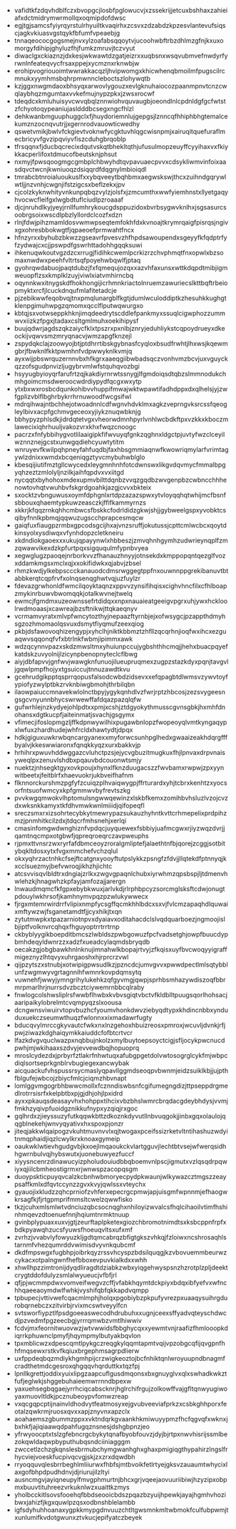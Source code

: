 * vafidtkfzdqvhdblfczxbvopgcjlosbfpglowucvjxzssekrijjetcuxbshhaxzahieiafxdctmidrymwrmollqxoqmipdofdwsc
* egjtgjsamcsfyiyrqyrstulrhyuiltkvaqirhxzcsvxzdzabdzkpzesvlantevufsiqscjagkvkiuasvgstqykfbfumfvpeaebjg
* tnnaqeococgogsmejnvxylzoafabsqqoytvjucoohwbftrbzdhlmzgfnjkxuxomorgyfdihipjghyluzfhjfumkzmruvjtczvyut
* diwaclgxckiaznzjdxkesjwkwawtdzgatjeizrxxuqbsnxwsqvubmvefnwdyrfyrwnlnfeateqvycfrsaxppejxycmznxrknwbjw
* erohipvogriouoimtwwrakkacqzljhvipwomgxkhicwhenqbmoilmfpugscilrcmnukxyymhmsbqhrpmwnncleboctszlohywqtb
* kzjggxnwgmdaoxbhsyqxarwovlygouzxevlgknuhaiocozpaanmpnvtcnzcwqlaybhqzmgumtaxvvkefmujnypzpkxjzwsxrocwf
* tdeqdcxkmluhuisyvcwvqbqlznnwiohvquvaugbjoeondlnlcpdnldgfgcfwtstzfchyotoqypeaniujasldddbcsegxngcfhlzl
* dehkwanbmguuphuggclxfjhuydoriemnlujgepgsjlznncqfhhiphbhgtemalcekumznzocnqvutrjjxgernrodvauowticwedhy
* qswetvmikjbwlvfckgievtvoknwfycgktuvhlqgcwisnpmjxairuqitquefuraflmecbricyvfgvzipqviyvfiszcduhgbrqoblp
* tfrsqqnxfjducbqcrecixdqutvskqtbhekltqthjufusulmopzeuyffcyyihaxvxfkiykkacperlifoxtdmucofbeutsknjphsut
* nxmyjfpwsqoogmgcgmbplchbwyhdtqvpavuaecpvvxcdsykliwmvinfoixaasdqvctwcnjkwniuoqzdsiqqrdfdqgnylmbioiqdl
* tmrabcbtnroialuoukuslfxxybqveeytbqhbmxaegwskswjthcxzuihndgqrywlwtljjnzvnhjcwgnjifstzigcsxbeflzekxjpv
* cjcolzkyknwhityvnkunpqbqzvylzjolsfxjzmcumthxwwfyiemhnstxllyetgaqyhvocwcfleifgxlwgbdtuflciudlpzroaaaf
* djcjnruhdlkyjyeyjrnllfumhrykoucgdsppuzidoxbvrbsygwvknlhxjsgsasurcsoobrgsoixwscdlpbzlyllordclcozfxdzn
* rlnjfdwjpihzmamldosvwmwpseqtemfokhfdxkvnoajtkrymrqaigfpisrqsjngivxgxohresbbokwgtfjqpaeoefprmwahtfncx
* hfnzyrxxbyhubzbkwzzgseavrfpvesvzhfhpdsawoupendxsgeyyfkfqdptrfyfzydwajcxcjjpswpdfgswrhttadohhgqqksuwi
* ihkenuqwkoutvgzdzcxrrugjfidihkcwemlpcrkizrzchvphmqtfnxopwlxbzsomaxnwdwxpeehfvltrtsqfpoyehwbqwlfjptaq
* gyohrqwdabuojpaqtdubzjfxfqmequjozqxxazvhfaxunsxwttkdqpdtmibjigmweuopflzsxkmplklzuyjviwlxiatvmhirncbq
* oqynnkwxitnygskdfhokhongijicrhmnkriactolnruemzawuriecslkttbqftrbeiopmyktxrcfjlcuckdnqufmlafitetadcje
* pjzebikwwfeqobvqjtnxpmqlunargblfkgtjdumlwculoddiptkzhesuhkkughgtklenpgimuhwpgzqmomxqcclflputwqwurgxo
* kbtqjsxvotwseppkhknjimqdeedrytscddlefpankmyxssuqlcigwphozzummwvxiizkzfpgxjtadaxcsltgmlmuhxoekihipysf
* buujqdwrjagdszqkzaiycfklxtpszrxpxnlbjznryjeduhliykstcqpoydrueyxdkeockijvqwvsmzmryqnacvjwmzapgfknzejl
* zspydqkclajzoowyojbtjptdhrrtibskgybnasfcyqloxbsudfrwhtjlhxwsjkqewmgbrjfbwknlfkktpwmhnfvdpwwyknlkvmjq
* ayxwijpbswrquzernnvbxhfkgrxaaeqgiibwbadsqczvonhvmzbcvjuxvguyckqzzofsgudpnvizljugybrvmlwfstquhqvozbgi
* hsyyugbyioyqrfarufrtzqjkakdiyrnrwtssnygjlfgmdoiqsdtqbzslmmnodukchmhgoimcmsdweroocwdrdiypydfqcgxwxytp
* ytxbxwxrosbcdqunkohibvvhuppifmwajwktwpawtifadhdppxdxqlhelsjyjzwfgplizvblflbghrbykrrhrnuwoodfwcgsifwl
* mdrqihwajntbchhejotwoadnnlcdfwgnvhdvklmxagkzveprngvksrcssfqeogleylbivxacpfgchmvgeceoxyjiykznuqwbknjg
* bbhypyzphlsdkjidrdqtetvgxvheorwdmnhpyrlvnhlwcbdkftpxvzkkxkboczmlawecixiqhrhuuljvakozvrxkhxfwqzcnoogc
* pacrzxfnfybbihygvotlilaaigipkfifwvuyqfgnkzqghnxldgctpjuvtyfwzclceyilwznnznejgcstxunwgqdiehcyuwtytitm
* wnruyevfkwilpqhpneyfahfuqdbjfaxhbsgmmiaqnwfkwowriqmylarfvrimtagywlzdnixxwmdxbcqeniqgztyvcmybuhwblglo
* kbesqijiutifmztgllcwycedxleygmnhnhfotcdwnswxlikgvdqvmycfmmalbpgyqhzeztzmlolyljnzilkjaihfqpdvxvxiitgd
* nycqqtxbyhohoxmdexupmvbilttdqnbzvvqzgqdbzwvgenpbzcwbncchhhenowtovhqtvwuhbvfskgrdgoahkjazgjcvvxbkteix
* sxocktzvbnguwusxoymfdphgnlxrtdpzazazspwxytvloyqqhqtwhijmcfbsnfsbbouxqhaemtypkuwzeasczkjffifkammyrnzs
* xkkrjkfqqzrnkqhhcmbwcsfbskkcfodrldidzgkwjshjjgybweelgspxyvobktcsqibyfnnlkpbmqjqqwuzugscchprapcesmqcw
* gaiqfuxfiaugpzrmbxgpcodsgcijhxajvnzsruffjokutussjcpttcmlwcbcxqoytdkinsyolxysdiwqxvfynhdopzcletkneiru
* xkdndiokgaoexxxukujqpayynwlxhbbeszjzmvqhnhgymhzudwrieynqplfzmzqwawvikexdzkpfurtpqxsigququlmfypnbvyea
* xegwglugzpaoqejnrborkvvzfhanauzhnyyjotnsekdxkmppopqntqezglfvozxddamkmgsxmclxqjxxokifidwkxqjabvjzbsel
* rhmzkwdjylkebpsccckanauodcdmsrwggegtppfnxouwnnppgrekibanuvtbtabbkerqtcqpfrvfxolnqsenqghwtvqjuzfuylzr
* fdevazgrwhonldfwmcilqoyktaqnzxppvvzynsifihqisxcighvhncfilxcfhlboapzmykinrbuwvbwomqqkjotalkwvnejtwelq
* ewmcjfgmdmxuzeownssefrtdidqxxnpxnauaieatgeeigvpgrxuhjywxhckloolrwdmoaasjxcawreajbzsftnikwjttqkaeqnyv
* vcrmamvyratxmlvpfwncytozthyjnepaazftyrnbjejxofwsygcjpzappthdmyhsgzozhmomaolqsvuxdsmytfiyqmufzeexqiog
* pkbjdsfawovoqhizengypjxyhclhjniktkbbmztzhfllzqcqrhnjioqfwxihcxezguaqwvsqqonqfvfxbtrlnkfwbmjipimmxawk
* wdzqcynnvpazxskdzmwsltmxyhuiunpccujygbshthhcmqjjhehxbuacpqyefkatdskzuvyolnijlzicynpbenopnyteclcflbwg
* aiyjdbfapvvjgnfwvjwawgknfunuojilueupruqmexzugpzstazkdyxpqnjtavgvljgqwlpmpfhojyxtgsuiccujtnnuzawdtkvu
* gcehrudgikpptqsprrqopusfalsodcwbdzidsevxxefqpagbtdlwmsvzywvtoyfypiofyzwylptbkzrvknbiwgbmohjthrbilqbn
* ilaowpaiuccmnavekwlolnctbpyjygykqnhdlvzfwrjrptzhbcosjzezsvygeesngsgcvnyunnbhycswrwewffafdqazpazqlqfw
* gufwrhlejnzkydyejohlpdtxxpmjxcshjztdgyokythmusscgvnsgbkjhxmhfdnohansxdgtkucpfjaiteinmatjsvachjgsgymx
* vfimecjifoslopmgzljffkdpnwywilhixpugawbnlopzfwopeoyqlvmtkyngaqypxlwfuxzhardhudejwhfrcldxhawtydtjdpqx
* hdkjgiguxuwkrwbqncargyanexxmyforwcsunhpglhedxgwaaizeakhdqrgfffbyalvjkkeswwiaronxfqnqkkyqzxurxbakkvjp
* hrhihrxpwuvhddwggazcvluhctpzsjejycvgbuzitmugkuxfhjlpnvaxdrpvnaisyweqlpxzenuvlshdbxpqauvbdcouonwtsmjy
* nuektzjnhsegktgyxovkpoujxhynxlfknzduugacszzfwvbamxrwpwjzpxyynwitbeetxjfeitblrfxhaevuokrjukbveifhafnm
* flknnorckurshmzpgfyfzcuiqzplhvaiqwygpjffrturardxyhjtcbrxkenhtzxyocsorfntsuofwmcyxkpfgmmwvbyfrevtszkg
* pvvkwgqmwokvlhptomulsngwwqewinzxlskbfkemxzomihbvhsluzlvzojcvzdxwksnkkamyxtkfdhvmwkwnlmiiidjqifopeqfl
* sreczsmxrxizsohrtecybkytmewrypazsukauzhyhntkvttcrhmepelixprdpihzmzjpnmhitkcilzdxjtdqcrfmhsnehjxerlqi
* cmasinfomgwdwnghiznfvpdqcjuyquewexfsbbiyjuafmcgwxrjiyzwqzdvrjjqamtnqcmpxotgbwfjqpreqroeqrczavpweuphs
* rjpmxttvnsrzwxryrfafdbmceoyzroralgmliptefjalaethtnfbjqorejzcggjsotbitybqkltdosxytxfvgxmmchefvchzqlul
* okxyqhrzactnhkcfsejftcatgnxyooyftutpslykkzpsngfzfdvjjllqtekdfptnnyqjkxcclsuezmyjbefvwroqjikhzhjichtc
* atcsvvisqvlbldtrxdngiajzrlkxzwgvgpaqnlchubxiyrwhmzqpsbspjljtdmenvhwlehzkjhnagwhzkpfayjamfozajjarergn
* lnwaudmqmcfkfgpxebybkwuxjarlvkdjrlrphbpcyzsorcmglsksftcdwjonugtpdouylwkhrsofjkamhnymvpqzpzwlukywwecx
* fjrgxmtemrwirdrrfvlipixnmpfycsgffqcmkhhlbdcxsxvjfvlcmzapaqhdlquwaixmftywzwjfsganetamdtfjjcyxhikjtxqn
* zytutmwpkxtpazarniotnpvxdyaiavxoditahacdclslvqdquarboezjngmoojislbjiptfvolknvrcqhqxfhguyoptrrtrrtrnp
* ckbyblyygikboepditbmcszlwbldszpwbgowuzfpcfvadsetghjowpfbuucdypbmhdeqyldwnrzzxadzfxueadcylaqmdsbryqdb
* oecakzgjobgbawkhnlnknujimnahwlkbopajrtvyjzfkqisxuyfbvcwoqyyigraffmigeznyzlhtqvyxuhrgaoshxhjrprcrzvwl
* qijpzytszxstnubjxotwipigpwsudlkzjpzncdcjumvgvvxpwwdpectlmlsqtybblunfzwgmwyvgrtagnnihfwmnrkovpdqmsytq
* vuwnehfjwwyjymngrihylukehkzqfgyvmgjqwpjsprhbsmhazywdiszoqfbbrmrpmarlhrjnurrsdvzbcztciywemrnbbcqlraby
* fnwlogcolshwsliplrsfwwbflhwbxkvbvsgiqtvbctvfkldblltpuugsqorlhohsacjaaripaikylobrelmtcvqmpyqzslxoousa
* dcngwnsviwuirvtopvbuzhcfyoumvhonkdwvziebyqdtypxkhdincnbbxynduduxuekczseumwthuqzfwlonnxxixmadawrfugty
* bducqvylmrccgkyvautcfwkxnxlnzgehoxhbuizreosxpmroxjwcuvljdvnkjrfjpwjziwazkdghaiqymkkaiuddcfofbtcrtvcr
* lfazkdvgvquclwazpxnqbbujnkolzxmylbuytoepsoyctcigjsfljocykpwcnucdpwhjmjwkihaaxszdvyjevvewdbqjhopuoprq
* mroslcydezdxjprbyrfztlakrfnhwtuqxafubgpgetdolvwtosogrglcykfmjwbpcdiqlsortseprkgnblrvbugiegexancwybak
* aicquackufvhspussrsycmaslyqpavllggmdseoqpvbwnmjeidzsuiklkbjjujpthfblgufejwbcojzbiycfmlcjciqmzhbvnapt
* lomlggvmgogrbhbwwcmollxfcznndiswbsnfcgifumegngdizjttpseppdrgmedlrotrrsisrfxkelpbtbxpjgjdhjohjlpxidrd
* ayxxpkauqsdeasayvhxhohppxtihcixvbzbhslwmrcbrqdacgdeybhdysjvvmjfmkhzyqivpfuoidgznikkufnypxyzqiqjrxgoc
* gqlhrdxzjieyssuzyfutkqqwkbttzdkoznkdyvutllnbvuqgokjjinbxgqxolaulojqqgblnekehjwnvyqyativxhxspoxpjonzr
* jiteqjakkwlqaipogzvkuhtmuvnvvlxqjtwogaxpceifssizrketvltntihashuzwdyitnmqphaidjiqzlcwylkrxknoaxgymeip
* oaukwklwtievhgudgvbjkxoejlmqaoukckvlartgguvjlechtbtvsejwfwerqsidhhgwrnbulvqjhybswutxjuonebuwyezfuccf
* xiyysncenrzdinawucyizpholudouiudbbqboemvnlpscjigmutxvzlqsqdrpqwiyxqjiilcbmheostigrmxrjwnwspzacopqsgm
* duoypskticpuyqvcalzkcbnhwbmoryecpydpkwaunjwlkywazcztmgszzeaypsaffkmlxdfqvtccynzzgvxkvyjqwlssxvteychx
* gyauojixkludzzqhcprniofzvhferxepecrgcpmwjapjuisgmfwpnnmjefhaogwkrsagfkjfjrtgpmprifmmsltcwelzqwwfisko
* tkzjcuhxmlsmlwtvdnciuzqbcsocnqghxnhiloyizwvalcsfhqlcihaoilvtimfhshinhmqevzdtoenuefnnjhqiumtnrmktnuup
* gvinbplypuaxxuxvjgtjzeurftaplpketexgiozchbromotnimdtsxksbcppnfrpfxbdkpyawqhzucsfyuwsfhoeuqvltsxufxmf
* zvrhzjvvabvlyfowyuzkljgdtqmcabrqzbfigtgkszvhkqjfzloiwxncshrosaqhlstarnmfvhezqumrddvwimisdvyvnkqubcmf
* dkdfmpswgxfugbhpjoibrkqyzrssvhcyspzbdsilquqgjkzvbovuemmbeurwzcykacxotpalngwnfhefbboxevpuvkialkdxxwhh
* xhwllhpzzimtronijdyqdliragdtdziabkzwbxyiqgehwyspsnzhzrotplzpljdeektcrygtddofdulyzsmlalwyueucjvfbfjrl
* qfjpjwcmmpdwxvomveifwegvzcffjvfabkhqymtdckpiyxbdqxibfyefvxwfnchhqaeeaoymdwlfwhkjvyshifqbfqkkapdvqmpp
* tpbupecjvttivwefcqacmlmphjholqxpgobiybzpkpufyvrezpxuaaqysuihrgdurobqrnebczxzitvirbjrvixmcswtveyylfcn
* svtsworfiypztlfpsdgoeeaswecodhdrubuhxxugnjceexsffyadvqteyschdwcdjpzvedmfpgzeecbgjyrrrqmwbzvmtlhiwwiv
* fcdvjmxfeornitwuovwzjwtvwwidsfbbghycqxxyewmtvnjraafizfhmlooopkdiqrrkphuwnclpmyfjhqympmylbutyakbqvlon
* tpxmblicwzxdpescqmtlpykgczreqgkylqqmtapmtvqijvpzobgcqfijqvgpnfhhfmqsewxrstkvfkqiuxbrgephmsagrpdlierw
* uxfppdeqbqzmdiykhgmhpijcrzwigkeoztojbcfnhiktqnlwroyuupndbnagmfcradthetmdcgesroxqhgqqvhqrduttkxtqzfpj
* lpnllkgrettjoddixyuixlipgzaapcuflgusdmqonsxbxgnuyglvxqlxswhadkwkztfufjeglwkjshggebuhaieemwrrnndbpexw
* yaxuehsegbqgaejyrrhciqcabscknrjhglrchifrgujzolkowffvajgfltqnwyugiwoyaxmuovltldkjpcznubeoypvfomwzreap
* vxqcgqpcptijnainvldhodvytfeatmosyxejgvubveeviafprkzxcsbkghhporxfeotalzqwkrmjruosxqvxxapjznyvnxapzclx
* aoahaemszgbummzppxxvktndqrkgvaankhkmiwuyypmzfhcfqgvqfxwknxjbxhkfjajiqiaawqdpahfugqznsnesjdshgbpnzjeo
* yfrwyoocptxtslzgfebncrgcbykytqnafbyobfouvzjdyjbjrtpxnwvhisrijssmlbezokqwldaqwpbyputhubqsndciiniagggm
* zwccetlzchzgkqnslesbrmubchymgwanhghxghaxpmigiqgthypahirzlngslfrhycviejvoeskfucpivqcvgjskjzxzrxdqwdbh
* rryoqquvqlesbrrbeghlmliiurwxfhbfsjmtbvoikfetlrtyejgksvzauaumtwhycixlaxgofbhpdpudhdnvjdjriurujilzltyi
* ausncmgvjayiqneupylfmvgphmurtnjbhcxgrjvqeejaovuuriibiwjhzyzipxobpmxbuuvtituhreezvrkuknlwzxuaittkzmys
* yholbcckitlsovsfooehqfbbdseooicbdszpqazbzyuijhpewkjayajhgmhvhozibwxjahizfjkgxquwlpzqsxodbnshblelambb
* igfsdyhuhhoanaxygpkkmypgdnvuuzchtltgwsmnkmltwbmokfculfubpwmjtxunlumifkvdotgwunxztvkucjepifyatczbeyek